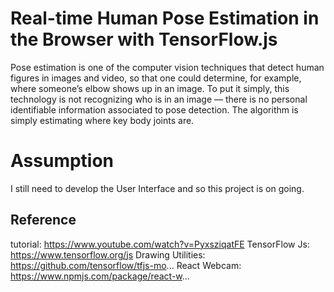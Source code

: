 # Real-time Human Pose Estimation in the Browser with TensorFlow.js

Pose estimation is one of the computer vision techniques that detect human figures in images and video, so that one could determine, for example, where someone’s elbow shows up in an image. To put it simply, this technology is not recognizing who is in an image — there is no personal identifiable information associated to pose detection. The algorithm is simply estimating where key body joints are.
# Assumption 
I still need to develop the User Interface and so this project is on going.
## Reference 
tutorial:  https://www.youtube.com/watch?v=PyxsziqatFE 
TensorFlow Js: https://www.tensorflow.org/js
Drawing Utilities: https://github.com/tensorflow/tfjs-mo...
React Webcam: https://www.npmjs.com/package/react-w...
